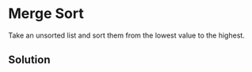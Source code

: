# Merge Sort

Take an unsorted list and sort them from the lowest value to the highest.

## Solution
